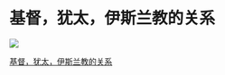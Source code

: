 # 基督，犹太，伊斯兰教的关系

![](https://fudongdong-statics.oss-cn-beijing.aliyuncs.com/images/20220123/0a941e81c05e44df8a67a921e94408c1.png)



[基督，犹太，伊斯兰教的关系](https://www.youtube.com/watch?v=ncXCHdTFBEs)
